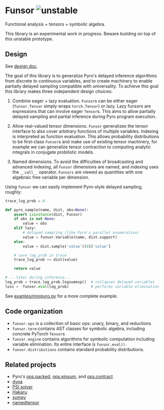 # Funsor ![unstable](https://img.shields.io/badge/status-unstable-red.svg)

Functional analysis + tensors + symbolic algebra.

This library is an experimental work in progress.
Beware building on top of this unstable prototype.

## Design

See [design doc](https://docs.google.com/document/d/1LUj-oV5hJe74HJWKtog07Qrcaq4uhZQ5NuYuRevaVFo).

The goal of this library is to generalize Pyro's delayed inference algorithms
from discrete to continuous variables, and to create machinery to enable
partially delayed sampling compatible with universality. To achieve this goal
this library makes three independent design choices:

1.  Combine eager + lazy evaluation. `Funsor`s can be either eager
    (`funsor.Tensor` simply wraps `torch.Tensor`) or lazy. Lazy funsors are
    expressions that can involve eager `Tensor`s. This aims to allow partially
    delayed sampling and partial inference during Pyro program execution.

2.  Allow real-valued tensor dimensions. `Funsor` generalizes the tensor
    interface to also cover arbitrary functions of multiple variables. Indexing
    is interpreted as function evaluation. This allows probability
    distributions to be first-class `Funsor`s and make use of existing tensor
    machinery, for example we can generalize tensor contraction to computing
    analytic integrals in conjugate probilistic models.

3.  Named dimensions. To avoid the difficulties of broadcasting and advanced
    indexing, all `Funsor` dimensions are named, and indexing uses the
    `__call__` operator. `Funsors` are viewed as quantities with one algebraic
    free variable per dimension.

Using `funsor` we can easily implement Pyro-style delayed sampling, roughly:

```py
trace_log_prob = 0.

def pyro_sample(name, dist, obs=None):
    assert isinstance(dist, Funsor)
    if obs is not None:
        value = obs
    elif lazy:
        # delayed sampling (like Pyro's parallel enumeration)
        value = funsor.Variable(name, dist.support)
    else:
        value = dist.sample('value')[0]['value']

    # save log_prob in trace
    trace_log_prob += dist(value)

    return value

# ...later during inference...
log_prob = trace_log_prob.logsumexp()  # collapses delayed variables
loss = -funsor.eval(log_prob)          # performs variable elimination
```
See [examles/minipyro.py](examles/minipyro.py) for a more complete example.

## Code organization

- `funsor.ops` is a collection of basic ops: unary, binary, and reductions
- `funsor.term` contains AST classes for symbolic algebra, including concrete
  PyTorch `Tensor`s
- `funsor.engine` contains algorithms for symbolic computation including
  variable elimination. Its entire interface is `funsor.eval()`.
- `funsor.distributions` contains standard probability distributions.

## Related projects

- Pyro's [ops.packed](https://github.com/uber/pyro/blob/dev/pyro/ops/packed.py),
  [ops.einsum](https://github.com/uber/pyro/blob/dev/pyro/ops/einsum), and
  [ops.contract](https://github.com/uber/pyro/blob/dev/pyro/ops/contract.py)
- [dyna](http://www.cs.jhu.edu/~nwf/datalog20-paper.pdf)
- [PSI solver](https://psisolver.org)
- [Hakaru](https://hakaru-dev.github.io)
- [sympy](https://www.sympy.org/en/index.html)
- [namedtensor](https://github.com/harvardnlp/namedtensor)
